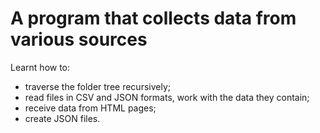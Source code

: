# A program that collects data from various sources

Learnt how to:
* traverse the folder tree recursively;
* read files in CSV and JSON formats, work with the data they contain;
* receive data from HTML pages;
* create JSON files.
